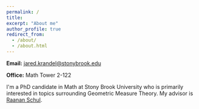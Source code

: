 ```yaml
---
permalink: /
title: 
excerpt: "About me"
author_profile: true
redirect_from: 
  - /about/
  - /about.html
---
```


**Email:** jared.krandel@stonybrook.edu

**Office:** Math Tower 2-122

I'm a PhD candidate in Math at Stony Brook University who is primarily interested in topics surrounding Geometric Measure Theory. My advisor is [Raanan Schul](http://www.math.stonybrook.edu/~schul/).
